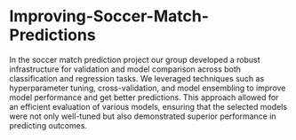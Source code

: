 # Improving-Soccer-Match-Predictions
In the soccer match prediction project our group developed a robust infrastructure for validation and model
comparison across both classification and regression tasks. We leveraged techniques such as hyperparameter
tuning, cross-validation, and model ensembling to improve model performance and get better predictions. This
approach allowed for an efficient evaluation of various models, ensuring that the selected models were not only
well-tuned but also demonstrated superior performance in predicting outcomes.
